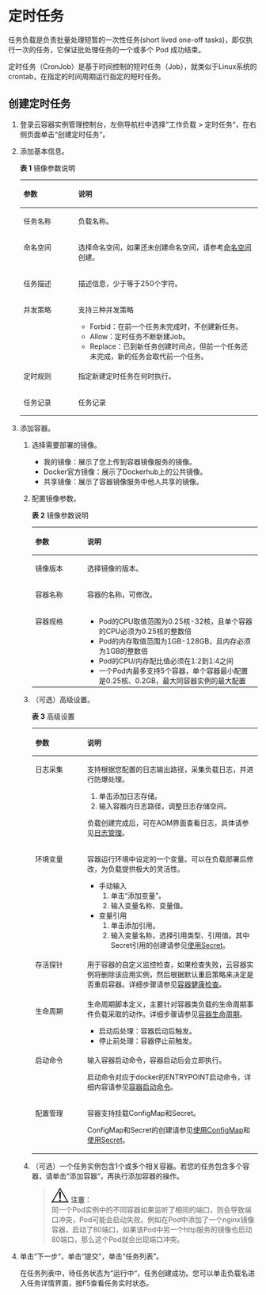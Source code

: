 # 定时任务<a name="cci_01_0066"></a>

任务负载是负责批量处理短暂的一次性任务\(short lived one-off tasks\)，即仅执行一次的任务，它保证批处理任务的一个或多个 Pod 成功结束。

定时任务（CronJob）是基于时间控制的短时任务（Job），就类似于Linux系统的crontab，在指定的时间周期运行指定的短时任务。

## 创建定时任务<a name="section145271625910"></a>

1.  登录云容器实例管理控制台，左侧导航栏中选择“工作负载 \> 定时任务“，在右侧页面单击“创建定时任务“。
2.  添加基本信息。

    **表 1**  镜像参数说明

    <a name="table11384135810128"></a>
    <table><thead align="left"><tr id="row939410581127"><th class="cellrowborder" valign="top" width="23%" id="mcps1.2.3.1.1"><p id="p1939785831215"><a name="p1939785831215"></a><a name="p1939785831215"></a>参数</p>
    </th>
    <th class="cellrowborder" valign="top" width="77%" id="mcps1.2.3.1.2"><p id="p1139825841219"><a name="p1139825841219"></a><a name="p1139825841219"></a>说明</p>
    </th>
    </tr>
    </thead>
    <tbody><tr id="row114036586128"><td class="cellrowborder" valign="top" width="23%" headers="mcps1.2.3.1.1 "><p id="p840605891219"><a name="p840605891219"></a><a name="p840605891219"></a>任务名称</p>
    </td>
    <td class="cellrowborder" valign="top" width="77%" headers="mcps1.2.3.1.2 "><p id="p04091658131212"><a name="p04091658131212"></a><a name="p04091658131212"></a>负载名称。</p>
    </td>
    </tr>
    <tr id="row11409135861216"><td class="cellrowborder" valign="top" width="23%" headers="mcps1.2.3.1.1 "><p id="p1341219588127"><a name="p1341219588127"></a><a name="p1341219588127"></a>命名空间</p>
    </td>
    <td class="cellrowborder" valign="top" width="77%" headers="mcps1.2.3.1.2 "><p id="p94772059191319"><a name="p94772059191319"></a><a name="p94772059191319"></a>选择命名空间，如果还未创建命名空间，请参考<a href="命名空间.md">命名空间</a>创建。</p>
    </td>
    </tr>
    <tr id="row06555120226"><td class="cellrowborder" valign="top" width="23%" headers="mcps1.2.3.1.1 "><p id="p666105116229"><a name="p666105116229"></a><a name="p666105116229"></a>任务描述</p>
    </td>
    <td class="cellrowborder" valign="top" width="77%" headers="mcps1.2.3.1.2 "><p id="p1092425210222"><a name="p1092425210222"></a><a name="p1092425210222"></a>描述信息，少于等于250个字符。</p>
    </td>
    </tr>
    <tr id="row4987203214413"><td class="cellrowborder" valign="top" width="23%" headers="mcps1.2.3.1.1 "><p id="p11693858923"><a name="p11693858923"></a><a name="p11693858923"></a>并发策略</p>
    </td>
    <td class="cellrowborder" valign="top" width="77%" headers="mcps1.2.3.1.2 "><p id="p5242153012310"><a name="p5242153012310"></a><a name="p5242153012310"></a>支持三种并发策略</p>
    <a name="ul1331412428315"></a><a name="ul1331412428315"></a><ul id="ul1331412428315"><li>Forbid：在前一个任务未完成时，不创建新任务。</li><li>Allow：定时任务不断新建Job。</li><li>Replace：已到新任务创建时间点，但前一个任务还未完成，新的任务会取代前一个任务。</li></ul>
    </td>
    </tr>
    <tr id="row498733211443"><td class="cellrowborder" valign="top" width="23%" headers="mcps1.2.3.1.1 "><p id="p7968632164415"><a name="p7968632164415"></a><a name="p7968632164415"></a>定时规则</p>
    </td>
    <td class="cellrowborder" valign="top" width="77%" headers="mcps1.2.3.1.2 "><p id="p797073216448"><a name="p797073216448"></a><a name="p797073216448"></a>指定新建定时任务在何时执行。</p>
    </td>
    </tr>
    <tr id="row1798753210447"><td class="cellrowborder" valign="top" width="23%" headers="mcps1.2.3.1.1 "><p id="p16306324420"><a name="p16306324420"></a><a name="p16306324420"></a>任务记录</p>
    </td>
    <td class="cellrowborder" valign="top" width="77%" headers="mcps1.2.3.1.2 "><p id="p156385321411"><a name="p156385321411"></a><a name="p156385321411"></a>任务记录</p>
    </td>
    </tr>
    </tbody>
    </table>

3.  添加容器。
    1.  选择需要部署的镜像。
        -   我的镜像：展示了您上传到容器镜像服务的镜像。
        -   Docker官方镜像：展示了Dockerhub上的公共镜像。
        -   共享镜像：展示了容器镜像服务中他人共享的镜像。

    2.  配置镜像参数。

        **表 2**  镜像参数说明

        <a name="table128216444815"></a>
        <table><thead align="left"><tr id="row0282348486"><th class="cellrowborder" valign="top" width="23%" id="mcps1.2.3.1.1"><p id="p3282147483"><a name="p3282147483"></a><a name="p3282147483"></a>参数</p>
        </th>
        <th class="cellrowborder" valign="top" width="77%" id="mcps1.2.3.1.2"><p id="p1828244144819"><a name="p1828244144819"></a><a name="p1828244144819"></a>说明</p>
        </th>
        </tr>
        </thead>
        <tbody><tr id="row48048642214"><td class="cellrowborder" valign="top" width="23%" headers="mcps1.2.3.1.1 "><p id="p880613615224"><a name="p880613615224"></a><a name="p880613615224"></a>镜像版本</p>
        </td>
        <td class="cellrowborder" valign="top" width="77%" headers="mcps1.2.3.1.2 "><p id="p08061166224"><a name="p08061166224"></a><a name="p08061166224"></a>选择镜像的版本。</p>
        </td>
        </tr>
        <tr id="row32839494813"><td class="cellrowborder" valign="top" width="23%" headers="mcps1.2.3.1.1 "><p id="p122831140486"><a name="p122831140486"></a><a name="p122831140486"></a>容器名称</p>
        </td>
        <td class="cellrowborder" valign="top" width="77%" headers="mcps1.2.3.1.2 "><p id="p528314415486"><a name="p528314415486"></a><a name="p528314415486"></a>容器的名称，可修改。</p>
        </td>
        </tr>
        <tr id="row152831345485"><td class="cellrowborder" valign="top" width="23%" headers="mcps1.2.3.1.1 "><p id="p875325925918"><a name="p875325925918"></a><a name="p875325925918"></a>容器规格</p>
        </td>
        <td class="cellrowborder" valign="top" width="77%" headers="mcps1.2.3.1.2 "><a name="ul13282205619311"></a><a name="ul13282205619311"></a><ul id="ul13282205619311"><li>Pod的CPU取值范围为0.25核-32核，且单个容器的CPU必须为0.25核的整数倍</li><li>Pod的内存取值范围为1GB-128GB，且内存必须为1GB的整数倍</li><li>Pod的CPU/内存配比值必须在1:2到1:4之间</li><li>一个Pod内最多支持5个容器，单个容器最小配置是0.25核、0.2GB，最大同容器实例的最大配置</li></ul>
        </td>
        </tr>
        </tbody>
        </table>

    3.  （可选）高级设置。

        **表 3**  高级设置

        <a name="table133789295466"></a>
        <table><thead align="left"><tr id="row13821229204611"><th class="cellrowborder" valign="top" width="23%" id="mcps1.2.3.1.1"><p id="p16383192911468"><a name="p16383192911468"></a><a name="p16383192911468"></a>参数</p>
        </th>
        <th class="cellrowborder" valign="top" width="77%" id="mcps1.2.3.1.2"><p id="p133851829144616"><a name="p133851829144616"></a><a name="p133851829144616"></a>说明</p>
        </th>
        </tr>
        </thead>
        <tbody><tr id="row11395929134618"><td class="cellrowborder" valign="top" width="23%" headers="mcps1.2.3.1.1 "><p id="p1396192914613"><a name="p1396192914613"></a><a name="p1396192914613"></a>日志采集</p>
        </td>
        <td class="cellrowborder" valign="top" width="77%" headers="mcps1.2.3.1.2 "><p id="p839812911462"><a name="p839812911462"></a><a name="p839812911462"></a>支持根据您配置的日志输出路径，采集负载日志，并进行防爆处理。</p>
        <a name="ol9398142954614"></a><a name="ol9398142954614"></a><ol id="ol9398142954614"><li>单击添加日志存储。</li><li>输入容器内日志路径，调整日志存储空间。</li></ol>
        <p id="p15401429174616"><a name="p15401429174616"></a><a name="p15401429174616"></a>负载创建完成后，可在AOM界面查看日志，具体请参见<a href="日志管理.md">日志管理</a>。</p>
        </td>
        </tr>
        <tr id="row34013296467"><td class="cellrowborder" valign="top" width="23%" headers="mcps1.2.3.1.1 "><p id="p12403829134614"><a name="p12403829134614"></a><a name="p12403829134614"></a>环境变<span>量</span></p>
        </td>
        <td class="cellrowborder" valign="top" width="77%" headers="mcps1.2.3.1.2 "><p id="p15405162911462"><a name="p15405162911462"></a><a name="p15405162911462"></a><span>容器运行环境中设定的一个变量。可以在负载部署后修改，为负载提供极大的灵活性。</span></p>
        <a name="ul440792916462"></a><a name="ul440792916462"></a><ul id="ul440792916462"><li>手动输入<a name="ol18409172964610"></a><a name="ol18409172964610"></a><ol id="ol18409172964610"><li>单击<span class="uicontrol" id="uicontrol104101629124614"><a name="uicontrol104101629124614"></a><a name="uicontrol104101629124614"></a>“添加变量”</span>。</li><li>输入变量名称、变量值。</li></ol>
        </li><li>变量引用<a name="ol14414122910464"></a><a name="ol14414122910464"></a><ol id="ol14414122910464"><li>单击添加引用。</li><li>输入变量名称，选择引用类型、引用值。其中Secret引用的创建请参见<a href="使用Secret.md">使用Secret</a>。</li></ol>
        </li></ul>
        </td>
        </tr>
        <tr id="row154171129154615"><td class="cellrowborder" valign="top" width="23%" headers="mcps1.2.3.1.1 "><p id="p11419029144614"><a name="p11419029144614"></a><a name="p11419029144614"></a>存活探针</p>
        </td>
        <td class="cellrowborder" valign="top" width="77%" headers="mcps1.2.3.1.2 "><p id="p6420102914469"><a name="p6420102914469"></a><a name="p6420102914469"></a>用于容器的自定义监控检查，如果检查失败，云容器实例将删除该应用实例，然后根据默认重启策略来决定是否重启容器。详细步骤请参见<a href="容器健康检查.md">容器健康检查</a>。</p>
        </td>
        </tr>
        <tr id="row4421129154612"><td class="cellrowborder" valign="top" width="23%" headers="mcps1.2.3.1.1 "><p id="p1422102910469"><a name="p1422102910469"></a><a name="p1422102910469"></a>生命周<span>期</span></p>
        </td>
        <td class="cellrowborder" valign="top" width="77%" headers="mcps1.2.3.1.2 "><div class="p" id="p184231329144612"><a name="p184231329144612"></a><a name="p184231329144612"></a><span>生命周期脚本定义，主要针对容器类负载的生命周期事件负载采取的动作。</span>详细步骤请参见<a href="容器生命周期.md">容器生命周期</a>。<a name="ul1242514292461"></a><a name="ul1242514292461"></a><ul id="ul1242514292461"><li>启动后处<span>理：容器启动后触发。</span></li><li>停止前处理：容器停止前触发。</li></ul>
        </div>
        </td>
        </tr>
        <tr id="row17427182944616"><td class="cellrowborder" valign="top" width="23%" headers="mcps1.2.3.1.1 "><p id="p9428172924619"><a name="p9428172924619"></a><a name="p9428172924619"></a>启动命令</p>
        </td>
        <td class="cellrowborder" valign="top" width="77%" headers="mcps1.2.3.1.2 "><p id="p1643022984611"><a name="p1643022984611"></a><a name="p1643022984611"></a>输入容器启动命令，容器启动后会立即执行。</p>
        <p id="p0430142924614"><a name="p0430142924614"></a><a name="p0430142924614"></a>启动命令对应于docker的ENTRYPOINT启动命令，详细内容请参见<a href="容器启动命令.md">容器启动命令</a>。</p>
        </td>
        </tr>
        <tr id="row74341429124613"><td class="cellrowborder" valign="top" width="23%" headers="mcps1.2.3.1.1 "><p id="p10436172912465"><a name="p10436172912465"></a><a name="p10436172912465"></a>配置管理</p>
        </td>
        <td class="cellrowborder" valign="top" width="77%" headers="mcps1.2.3.1.2 "><p id="p10437229174612"><a name="p10437229174612"></a><a name="p10437229174612"></a>容器支持挂载ConfigMap和Secret。</p>
        <p id="p174373297469"><a name="p174373297469"></a><a name="p174373297469"></a>ConfigMap和Secret的创建请参见<a href="使用ConfigMap.md">使用ConfigMap</a>和<a href="使用Secret.md">使用Secret</a>。</p>
        </td>
        </tr>
        </tbody>
        </table>

    4.  （可选）一个任务实例包含1个或多个相关容器。若您的任务包含多个容器，请单击“添加容器“，再执行添加容器的操作。

        >![](public_sys-resources/icon-notice.gif) **注意：**   
        >同一个Pod实例中的不同容器如果监听了相同的端口，则会导致端口冲突，Pod可能会启动失败。例如在Pod中添加了一个nginx镜像容器，启动了80端口，如果该Pod中另一个http服务的镜像也启动80端口，那么这个Pod就会出现端口冲突。  


4.  单击“下一步“，单击“提交”，单击“任务列表”。

    在任务列表中，待任务状态为“运行中“，任务创建成功。您可以单击负载名进入任务详情界面，按F5查看任务实时状态。


